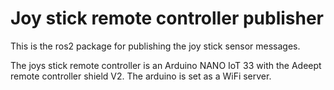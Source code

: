 # Joy stick remote controller publisher

This is the ros2 package for publishing the joy stick sensor messages.

The joys stick remote controller is an Arduino NANO IoT 33 with the Adeept remote controller shield V2. The arduino is set as a WiFi server.

